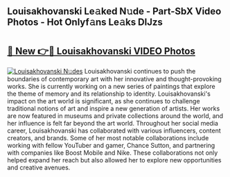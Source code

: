 ## Louisakhovanski Le𝚊ked N𝚞de - Part-SbX Video Photos - Hot Onlyf𝚊ns Le𝚊ks DlJzs

# <h2><a href="http://ab69277.deff.icu/?id=Louisakhovanski">🔗 New 👉🔴 Louisakhovanski VIDEO Photos</a></h2>

[![Louisakhovanski N𝚞des](https://i.imgur.com/rIISA9y.gif)](http://ab69277.deff.icu/?id=Louisakhovanski)
Louisakhovanski continues to push the boundaries of contemporary art with her innovative and thought-provoking works. She is currently working on a new series of paintings that explore the theme of memory and its relationship to identity. Louisakhovanski's impact on the art world is significant, as she continues to challenge traditional notions of art and inspire a new generation of artists. Her works are now featured in museums and private collections around the world, and her influence is felt far beyond the art world. Throughout her social media career, Louisakhovanski has collaborated with various influencers, content creators, and brands. Some of her most notable collaborations include working with fellow YouTuber and gamer, Chance Sutton, and partnering with companies like Boost Mobile and Nike. These collaborations not only helped expand her reach but also allowed her to explore new opportunities and creative avenues.
